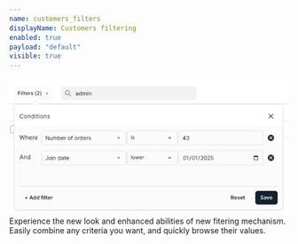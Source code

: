 ```yaml
---
name: customers_filters
displayName: Customers filtering
enabled: true
payload: "default"
visible: true
---
```


![new filters](./images/customers-filters.png)
Experience the new look and enhanced abilities of new fitering mechanism.
Easily combine any criteria you want, and quickly browse their values.